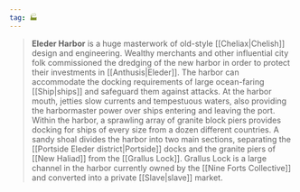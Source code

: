```yaml
---
tag: 🏭
---
```



> **Eleder Harbor** is a huge masterwork of old-style [[Cheliax|Chelish]] design and engineering. Wealthy merchants and other influential city folk commissioned the dredging of the new harbor in order to protect their investments in [[Anthusis|Eleder]]. The harbor can accommodate the docking requirements of large ocean-faring [[Ship|ships]] and safeguard them against attacks. At the harbor mouth, jetties slow currents and tempestuous waters, also providing the harbormaster power over ships entering and leaving the port. Within the harbor, a sprawling array of granite block piers provides docking for ships of every size from a dozen different countries. A sandy shoal divides the harbor into two main sections, separating the [[Portside Eleder district|Portside]] docks and the granite piers of [[New Haliad]] from the [[Grallus Lock]]. Grallus Lock is a large channel in the harbor currently owned by the [[Nine Forts Collective]] and converted into a private [[Slave|slave]] market.







